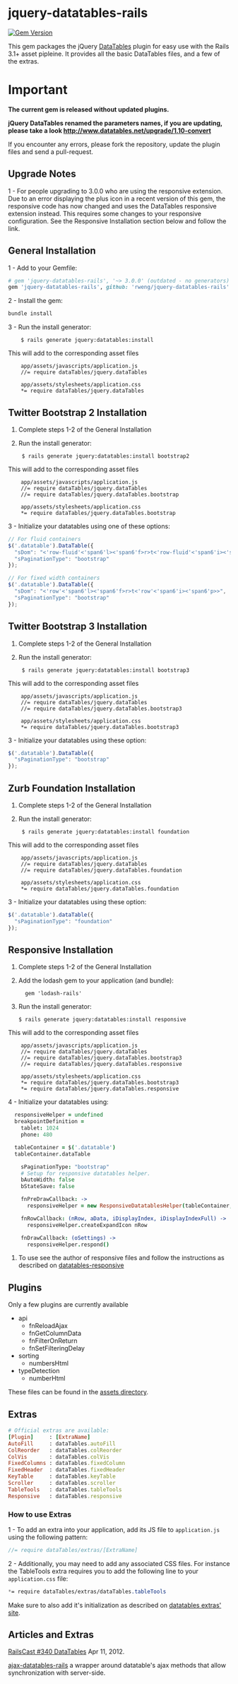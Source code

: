 
# jquery-datatables-rails
[![Gem Version](https://badge.fury.io/rb/jquery-datatables-rails.svg)](http://badge.fury.io/rb/jquery-datatables-rails)

This gem packages the jQuery [DataTables](http://datatables.net/) plugin for easy use with the Rails 3.1+ asset pipleine.
It provides all the basic DataTables files, and a few of the extras.

# Important

**The current gem is released without updated plugins.**

**jQuery DataTables renamed the parameters names, if you are updating, please take a look http://www.datatables.net/upgrade/1.10-convert**

If you encounter any errors, please fork the repository, update the plugin files and send a pull-request.

## Upgrade Notes

1 - For people upgrading to 3.0.0 who are using the responsive extension.
Due to an error displaying the plus icon in a recent version of this gem, the responsive code has now changed and uses the DataTables responsive extension instead. This requires some changes to your responsive configuration. See the Responsive Installation section below and follow the link.

## General Installation

1 - Add to your Gemfile:

```ruby
# gem 'jquery-datatables-rails', '~> 3.0.0' (outdated - no generators)
gem 'jquery-datatables-rails', github: 'rweng/jquery-datatables-rails'
```

2 - Install the gem:

```bash
bundle install
```

3 - Run the install generator:

        $ rails generate jquery:datatables:install

This will add to the corresponding asset files

        app/assets/javascripts/application.js
        //= require dataTables/jquery.dataTables

        app/assets/stylesheets/application.css
        *= require dataTables/jquery.dataTables

        

## Twitter Bootstrap 2 Installation

1. Complete steps 1-2 of the General Installation

2. Run the install generator:
    
        $ rails generate jquery:datatables:install bootstrap2


This will add to the corresponding asset files

        app/assets/javascripts/application.js
        //= require dataTables/jquery.dataTables
        //= require dataTables/jquery.dataTables.bootstrap

        app/assets/stylesheets/application.css
        *= require dataTables/jquery.dataTables.bootstrap
        

3 - Initialize your datatables using one of these options:

```javascript
// For fluid containers
$('.datatable').DataTable({
  "sDom": "<'row-fluid'<'span6'l><'span6'f>r>t<'row-fluid'<'span6'i><'span6'p>>",
  "sPaginationType": "bootstrap"
});

// For fixed width containers
$('.datatable').DataTable({
  "sDom": "<'row'<'span6'l><'span6'f>r>t<'row'<'span6'i><'span6'p>>",
  "sPaginationType": "bootstrap"
});
```


## Twitter Bootstrap 3 Installation

1. Complete steps 1-2 of the General Installation

2. Run the install generator:
    
        $ rails generate jquery:datatables:install bootstrap3

This will add to the corresponding asset files

        app/assets/javascripts/application.js
        //= require dataTables/jquery.dataTables
        //= require dataTables/jquery.dataTables.bootstrap3

        app/assets/stylesheets/application.css
        *= require dataTables/jquery.dataTables.bootstrap3

3 - Initialize your datatables using these option:

```javascript
$('.datatable').DataTable({
  "sPaginationType": "bootstrap"
});
```


## Zurb Foundation Installation

1. Complete steps 1-2 of the General Installation

2. Run the install generator:
    
        $ rails generate jquery:datatables:install foundation

This will add to the corresponding asset files

        app/assets/javascripts/application.js
        //= require dataTables/jquery.dataTables
        //= require dataTables/jquery.dataTables.foundation

        app/assets/stylesheets/application.css
        *= require dataTables/jquery.dataTables.foundation


3 - Initialize your datatables using these option:

```javascript
$('.datatable').dataTable({
  "sPaginationType": "foundation"
});
```

## Responsive Installation

1. Complete steps 1-2 of the General Installation

2. Add the lodash gem to your application (and bundle):

    ```
      gem 'lodash-rails'
    ```

3.  Run the install generator:
    
        $ rails generate jquery:datatables:install responsive

This will add to the corresponding asset files

        app/assets/javascripts/application.js
        //= require dataTables/jquery.dataTables
        //= require dataTables/jquery.dataTables.bootstrap3
        //= require dataTables/jquery.dataTables.responsive

        app/assets/stylesheets/application.css
        *= require dataTables/jquery.dataTables.bootstrap3
        *= require dataTables/jquery.dataTables.responsive


4 - Initialize your datatables using:

```coffeescript
  responsiveHelper = undefined
  breakpointDefinition =
    tablet: 1024
    phone: 480

  tableContainer = $('.datatable')
  tableContainer.dataTable

    sPaginationType: "bootstrap"
    # Setup for responsive datatables helper.
    bAutoWidth: false
    bStateSave: false

    fnPreDrawCallback: ->
      responsiveHelper = new ResponsiveDatatablesHelper(tableContainer, breakpointDefinition) unless responsiveHelper

    fnRowCallback: (nRow, aData, iDisplayIndex, iDisplayIndexFull) ->
      responsiveHelper.createExpandIcon nRow

    fnDrawCallback: (oSettings) ->
      responsiveHelper.respond()
```

1. To use see the author of responsive files and follow the instructions as described on [datatables-responsive]

## Plugins

Only a few plugins are currently available

* api
    * fnReloadAjax
    * fnGetColumnData
    * fnFilterOnReturn
    * fnSetFilteringDelay
* sorting
    * numbersHtml
* typeDetection
    * numberHtml

These files can be found in the [assets directory][assets].

## Extras

````ruby
# Official extras are available:
[Plugin]     : [ExtraName]
AutoFill     : dataTables.autoFill
ColReorder   : dataTables.colReorder
ColVis       : dataTables.colVis
FixedColumns : dataTables.fixedColumn
FixedHeader  : dataTables.fixedHeader
KeyTable     : dataTables.keyTable
Scroller     : dataTables.scroller
TableTools   : dataTables.tableTools
Responsive   : dataTables.responsive
````

### How to use Extras
1 - To add an extra into your application, add its JS file to `application.js` using the following pattern:

```javascript
//= require dataTables/extras/[ExtraName]
```

2 - Additionally, you may need to add any associated CSS files. For instance the TableTools extra requires
you to add the following line to your `application.css` file:

```css
*= require dataTables/extras/dataTables.tableTools
```

Make sure to also add it's initialization as described on [datatables extras' site][datatables_extras].

## Articles and Extras

[RailsCast #340 DataTables] Apr 11, 2012.

[ajax-datatables-rails] a wrapper around datatable's ajax methods that allow synchronization with server-side.

[assets]: app/assets/javascripts/dataTables
[datatables_extras]: http://datatables.net/extras/
[datatables-responsive]: https://github.com/Comanche/datatables-responsive
[RailsCast #340 DataTables]: http://railscasts.com/episodes/340-datatables
[ajax-datatables-rails]: https://github.com/antillas21/ajax-datatables-rails
